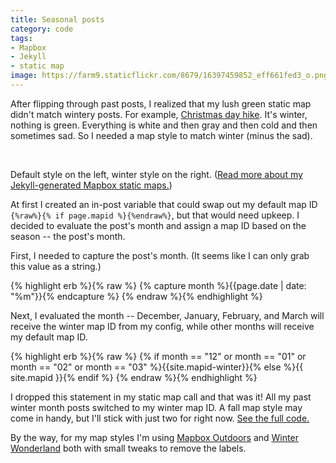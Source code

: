 ```yaml
---
title: Seasonal posts
category: code
tags:
- Mapbox
- Jekyll
- static map
image: https://farm9.staticflickr.com/8679/16397459852_eff661fed3_o.png
---
```


After flipping through past posts, I realized that my lush green static map didn't match wintery posts. For example, [Christmas day hike](/adventures/2014/12/25/christmas-hike/). It's winter, nothing is green. Everything is white and then gray and then cold and then sometimes sad. So I needed a map style to match winter (minus the sad).

<div class="photos">
<img src="http://api.tiles.mapbox.com/v4/{{site.mapid}}/-73.7440735,42.5726903,15/600x400.png?access_token={{site.mapbox-token}}" class="img-half" alt="">

<img src="http://api.tiles.mapbox.com/v4/{{site.mapid-winter}}/-73.7440735,42.5726903,15/600x400.png?access_token={{site.mapbox-token}}" class="img-half" alt="">
</div>

Default style on the left, winter style on the right. ([Read more about my Jekyll-generated Mapbox static maps.](/code/2014/07/26/static-mapbox-for-jekyll/))

At first I created an in-post variable that could swap out my default map ID `{%raw%}{% if page.mapid %}{%endraw%}`, but that would need upkeep. I decided to evaluate the post's month and assign a map ID based on the season -- the post's month.

First, I needed to capture the post's month. (It seems like I can only grab this value as a string.)

{% highlight erb %}{% raw %}
{% capture month %}{{page.date | date: "%m"}}{% endcapture %}
{% endraw %}{% endhighlight %}

Next, I evaluated the month -- December, January, February, and March will receive the winter map ID from my config, while other months will receive my default map ID.

{% highlight erb %}{% raw %}
{% if month == "12" or month == "01" or month == "02" or month == "03" %}{{site.mapid-winter}}{% else %}{{ site.mapid }}{% endif %}
{% endraw %}{% endhighlight %}

I dropped this statement in my static map call and that was it! All my past winter month posts switched to my winter map ID. A fall map style may come in handy, but I'll stick with just two for right now. [See the full code.](https://github.com/katydecorah/katydecorah.github.io/blob/master/_includes/post-map-header.html)

By the way, for my map styles I'm using [Mapbox Outdoors](https://github.com/mapbox/mapbox-studio-outdoors.tm2) and [Winter Wonderland](https://github.com/mapbox/mapbox-studio-winter-wonderland.tm2) both with small tweaks to remove the labels.
